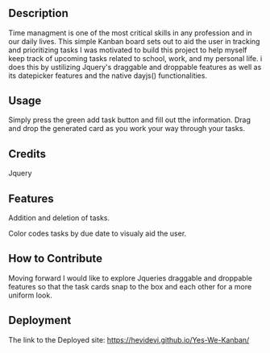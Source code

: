 # <Yes-We-Kanban>

## Description
Time managment is one of the most critical skills in any profession and in our daily lives. 
This simple Kanban board sets out to aid the user in tracking and prioritizing tasks 
I was motivated to build this project to help myself keep track of upcoming tasks related to school, work, and my personal life.
i does this by ustilizing Jquery's draggable and droppable features as well as its datepicker features and the native dayjs() functionalities.

## Usage

Simply press the green add task button and fill out tthe information. Drag and drop the generated card as you work your way through your tasks. 


## Credits

Jquery


## Features

Addition and deletion of tasks.

Color codes tasks by due date to visualy aid the user. 

## How to Contribute

Moving forward I would like to explore Jqueries draggable and droppable features so that the task cards snap to the box and each other for a more uniform look. 


## Deployment
The link to the Deployed site:
https://hevidevi.github.io/Yes-We-Kanban/


